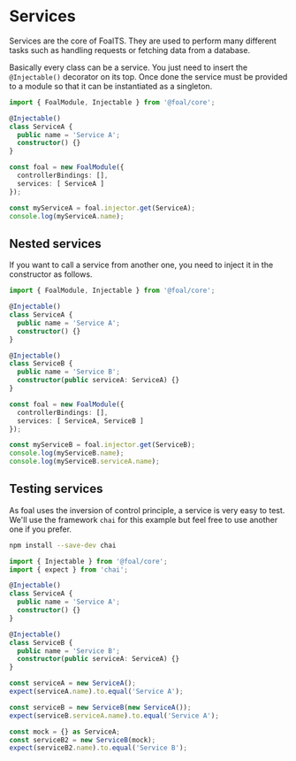 # Services

Services are the core of FoalTS. They are used to perform many different tasks such as handling requests or fetching data from a database.

Basically every class can be a service. You just need to insert the `@Injectable()` decorator on its top. Once done the service must be provided to a module so that it can be instantiated as a singleton.

```ts
import { FoalModule, Injectable } from '@foal/core';

@Injectable()
class ServiceA {
  public name = 'Service A';
  constructor() {}
}

const foal = new FoalModule({
  controllerBindings: [],
  services: [ ServiceA ]
});

const myServiceA = foal.injector.get(ServiceA);
console.log(myServiceA.name);
```

## Nested services

If you want to call a service from another one, you need to inject it in the constructor as follows.

```ts
import { FoalModule, Injectable } from '@foal/core';

@Injectable()
class ServiceA {
  public name = 'Service A';
  constructor() {}
}

@Injectable()
class ServiceB {
  public name = 'Service B';
  constructor(public serviceA: ServiceA) {}
}

const foal = new FoalModule({
  controllerBindings: [],
  services: [ ServiceA, ServiceB ]
});

const myServiceB = foal.injector.get(ServiceB);
console.log(myServiceB.name);
console.log(myServiceB.serviceA.name);
```

## Testing services

As foal uses the inversion of control principle, a service is very easy to test. We'll use the framework `chai` for this example but feel free to use another one if you prefer.

```sh
npm install --save-dev chai
```

```ts
import { Injectable } from '@foal/core';
import { expect } from 'chai';

@Injectable()
class ServiceA {
  public name = 'Service A';
  constructor() {}
}

@Injectable()
class ServiceB {
  public name = 'Service B';
  constructor(public serviceA: ServiceA) {}
}

const serviceA = new ServiceA();
expect(serviceA.name).to.equal('Service A');

const serviceB = new ServiceB(new ServiceA());
expect(serviceB.serviceA.name).to.equal('Service A');

const mock = {} as ServiceA;
const serviceB2 = new ServiceB(mock);
expect(serviceB2.name).to.equal('Service B');
``` 